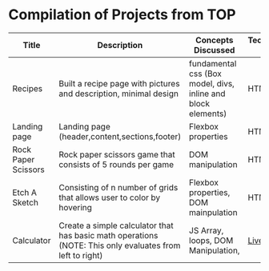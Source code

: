 
# Compilation of Projects from TOP

| Title                | Description                          | Concepts Discussed     | Technologies Used | Live Page                              | Repository                          |
|----------------------|--------------------------------------|------------------------|-------------------|----------------------------------------|-------------------------------------|
| Recipes         | Built a recipe page with pictures and description, minimal design  | fundamental css (Box model, divs, inline and block elements) | HTML, CSS         | [Live Demo](https://bmbenkyou.github.io/the-odin-project-ls/recipes-proj/)       | [GitHub](https://github.com/BMBenkyou/the-odin-project-ls/tree/main/recipes-proj)  |
|Landing page         | Landing page (header,content,sections,footer)            | Flexbox properties | HTML, CSS | [Live Demo](https://bmbenkyou.github.io/the-odin-project-ls/landing-page/)       | [GitHub](https://github.com/BMBenkyou/the-odin-project-ls/tree/main/landing-page)  |
|Rock Paper Scissors        | Rock paper scissors game that consists of 5 rounds per game          | DOM manipulation  | HTML, CSS | [Live Demo](https://bmbenkyou.github.io/the-odin-project-ls/rock-paper-scissors/)       | [GitHub](https://github.com/BMBenkyou/the-odin-project-ls/tree/main/rock-paper-scissors)  |
|Etch A Sketch| Consisting of n number of grids that allows user to color by hovering           | Flexbox properties, DOM mainpulation| HTML, CSS | [Live Demo](https://bmbenkyou.github.io/the-odin-project-ls/etch-a-sketch/)       | [GitHub](https://github.com/BMBenkyou/the-odin-project-ls/tree/main/etch-a-sketch)  |
|Calculator | Create a simple calculator that has basic math operations (NOTE: This only evaluates from left to right)          | JS Array, loops, DOM Manipulation,  | [Live Demo](https://bmbenkyou.github.io/the-odin-project-ls/calculator/)       | [GitHub](https://github.com/BMBenkyou/the-odin-project-ls/tree/main/calculator)  |

